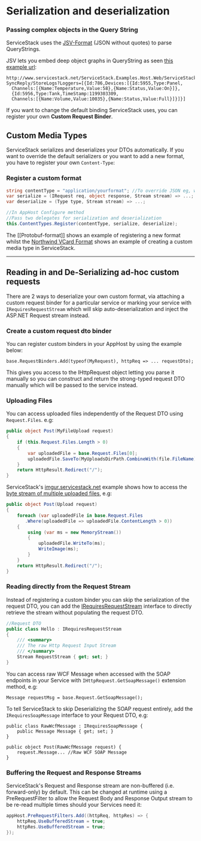 # Serialization and deserialization

### Passing complex objects in the Query String

ServiceStack uses the [JSV-Format](https://github.com/ServiceStack/ServiceStack.Text/wiki/JSV-Format) (JSON without quotes) to parse QueryStrings.

JSV lets you embed deep object graphs in QueryString as seen [this example url](http://www.servicestack.net/ServiceStack.Examples.Host.Web/ServiceStack/Json/SyncReply/StoreLogs?Loggers=%5B%7BId:786,Devices:%5B%7BId:5955,Type:Panel,TimeStamp:1199303309,Channels:%5B%7BName:Temperature,Value:58%7D,%7BName:Status,Value:On%7D%5D%7D,%7BId:5956,Type:Tank,TimeStamp:1199303309,Channels:%5B%7BName:Volume,Value:10035%7D,%7BName:Status,Value:Full%7D%5D%7D%5D%7D%5D):

    http://www.servicestack.net/ServiceStack.Examples.Host.Web/ServiceStack/Json/
    SyncReply/StoreLogs?Loggers=[{Id:786,Devices:[{Id:5955,Type:Panel,
      Channels:[{Name:Temperature,Value:58},{Name:Status,Value:On}]},
      {Id:5956,Type:Tank,TimeStamp:1199303309,
      Channels:[{Name:Volume,Value:10035},{Name:Status,Value:Full}]}]}]

If you want to change the default binding ServiceStack uses, you can register your own **Custom Request Binder**.

## Custom Media Types

ServiceStack serializes and deserializes your DTOs automatically. If you want to override the default serializers or you want to add a new format, you have to register your own `Content-Type`:

### Register a custom format

```csharp
string contentType = "application/yourformat"; //To override JSON eg, write "application/json"
var serialize = (IRequest req, object response, Stream stream) => ...;
var deserialize = (Type type, Stream stream) => ...;

//In AppHost Configure method
//Pass two delegates for serialization and deserialization
this.ContentTypes.Register(contentType, serialize, deserialize);	
```
The [[Protobuf-format]] shows an example of registering a new format whilst the [Northwind VCard Format](http://www.servicestack.net/ServiceStack.Northwind/vcard-format.htm) shows an example of creating a custom media type in ServiceStack.

***

## Reading in and De-Serializing ad-hoc custom requests

There are 2 ways to deserialize your own custom format, via attaching a custom request binder for a particular service or marking your service with `IRequiresRequestStream` which will skip auto-deserialization and inject the ASP.NET Request stream instead.

### Create a custom request dto binder

You can register custom binders in your AppHost by using the example below:

    base.RequestBinders.Add(typeof(MyRequest), httpReq => ... requestDto);

This gives you access to the IHttpRequest object letting you parse it manually so you can construct and return the strong-typed request DTO manually which will be passed to the service instead.

### Uploading Files

You can access uploaded files independently of the Request DTO using `Request.Files`. e.g:

```csharp
public object Post(MyFileUpload request)
{
    if (this.Request.Files.Length > 0)
    {
        var uploadedFile = base.Request.Files[0];
        uploadedFile.SaveTo(MyUploadsDirPath.CombineWith(file.FileName));
    }
    return HttpResult.Redirect("/");
}
```

ServiceStack's [imgur.servicestack.net](http://imgur.servicestack.net) example shows how to access the [byte stream of multiple uploaded files](https://github.com/ServiceStackApps/Imgur/blob/master/src/Imgur/Global.asax.cs#L62), e.g:

```csharp
public object Post(Upload request)
{
    foreach (var uploadedFile in base.Request.Files
       .Where(uploadedFile => uploadedFile.ContentLength > 0))
    {
        using (var ms = new MemoryStream())
        {
            uploadedFile.WriteTo(ms);
            WriteImage(ms);
        }
    }
    return HttpResult.Redirect("/");
}
```

### Reading directly from the Request Stream

Instead of registering a custom binder you can skip the serialization of the request DTO, you can add the [IRequiresRequestStream](https://github.com/ServiceStack/ServiceStack/blob/master/src/ServiceStack.Interfaces/ServiceHost/IRequiresRequestStream.cs) interface to directly retrieve the stream without populating the request DTO.

```csharp
//Request DTO
public class Hello : IRequiresRequestStream
{
    /// <summary>
    /// The raw Http Request Input Stream
    /// </summary>
    Stream RequestStream { get; set; }
}
```

You can access raw WCF Message when accessed with the SOAP endpoints in your Service with `IHttpRequest.GetSoapMessage()` extension method, e.g:

    Message requestMsg = base.Request.GetSoapMessage();

To tell ServiceStack to skip Deserializing the SOAP request entirely, add the `IRequiresSoapMessage` interface to your Request DTO, e.g:

    public class RawWcfMessage : IRequiresSoapMessage {
    	public Message Message { get; set; }
    }

    public object Post(RawWcfMessage request) { 
    	request.Message... //Raw WCF SOAP Message
    }

### Buffering the Request and Response Streams

ServiceStack's Request and Response stream are non-buffered (i.e. forward-only) by default. This can be changed at runtime using a PreRequestFilter to allow the Request Body and Response Output stream to be re-read multiple times should your Services need it:

```csharp
appHost.PreRequestFilters.Add((httpReq, httpRes) => {
    httpReq.UseBufferedStream = true;
    httpRes.UseBufferedStream = true;    
});
```